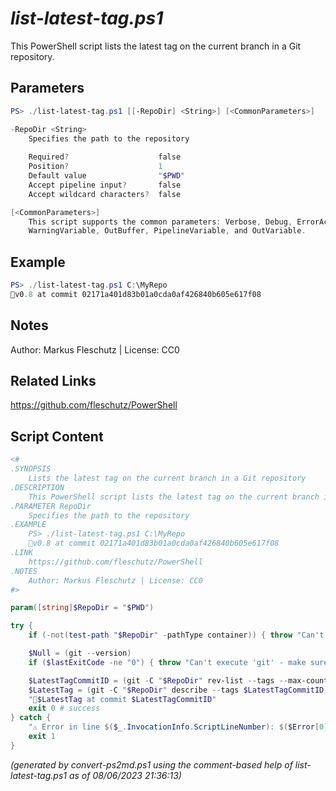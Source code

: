 *list-latest-tag.ps1*
================

This PowerShell script lists the latest tag on the current branch in a Git repository.

Parameters
----------
```powershell
PS> ./list-latest-tag.ps1 [[-RepoDir] <String>] [<CommonParameters>]

-RepoDir <String>
    Specifies the path to the repository
    
    Required?                    false
    Position?                    1
    Default value                "$PWD"
    Accept pipeline input?       false
    Accept wildcard characters?  false

[<CommonParameters>]
    This script supports the common parameters: Verbose, Debug, ErrorAction, ErrorVariable, WarningAction, 
    WarningVariable, OutBuffer, PipelineVariable, and OutVariable.
```

Example
-------
```powershell
PS> ./list-latest-tag.ps1 C:\MyRepo
🔖v0.8 at commit 02171a401d83b01a0cda0af426840b605e617f08

```

Notes
-----
Author: Markus Fleschutz | License: CC0

Related Links
-------------
https://github.com/fleschutz/PowerShell

Script Content
--------------
```powershell
<#
.SYNOPSIS
	Lists the latest tag on the current branch in a Git repository
.DESCRIPTION
	This PowerShell script lists the latest tag on the current branch in a Git repository.
.PARAMETER RepoDir
	Specifies the path to the repository
.EXAMPLE
	PS> ./list-latest-tag.ps1 C:\MyRepo
	🔖v0.8 at commit 02171a401d83b01a0cda0af426840b605e617f08
.LINK
	https://github.com/fleschutz/PowerShell
.NOTES
	Author: Markus Fleschutz | License: CC0
#>

param([string]$RepoDir = "$PWD")

try {
	if (-not(test-path "$RepoDir" -pathType container)) { throw "Can't access directory: $RepoDir" }

	$Null = (git --version)
	if ($lastExitCode -ne "0") { throw "Can't execute 'git' - make sure Git is installed and available" }

	$LatestTagCommitID = (git -C "$RepoDir" rev-list --tags --max-count=1)
	$LatestTag = (git -C "$RepoDir" describe --tags $LatestTagCommitID)
	"🔖$LatestTag at commit $LatestTagCommitID"
	exit 0 # success
} catch {
	"⚠️ Error in line $($_.InvocationInfo.ScriptLineNumber): $($Error[0])"
	exit 1
}
```

*(generated by convert-ps2md.ps1 using the comment-based help of list-latest-tag.ps1 as of 08/06/2023 21:36:13)*
